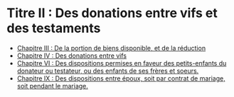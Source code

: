 # Titre II : Des donations entre vifs et des testaments

- [Chapitre III : De la portion de biens disponible, et de la réduction](chapitre-iii)
- [Chapitre IV : Des donations entre vifs](chapitre-iv)
- [Chapitre VI : Des dispositions permises en faveur des petits-enfants du donateur ou testateur, ou des enfants de ses frères et soeurs.](chapitre-vi)
- [Chapitre IX : Des dispositions entre époux, soit par contrat de mariage, soit pendant le mariage.](chapitre-ix)
